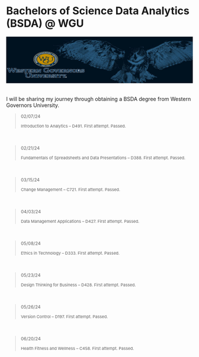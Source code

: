 # Bachelors of Science Data Analytics (BSDA) @ WGU

<img src="./img/pregameBanner.jpg" alt="WGU Banner Image">
<br>
<br>

I will be sharing my journey through obtaining a BSDA degree from Western Governors University.
<br>

> <p style="font-size: 12px;">02/07/24</p>
> <p style="font-size: 11px;">Introduction to Analytics – D491. First attempt. Passed.</p>
<br>

> <p style="font-size: 12px;">02/21/24</p>
> <p style="font-size: 11px;">Fundamentals of Spreadsheets and Data Presentations – D388. First attempt. Passed.</p>
<br>

> <p style="font-size: 12px;">03/15/24</p>
> <p style="font-size: 11px;">Change Management – C721. First attempt. Passed.</p>
<br>

> <p style="font-size: 12px;">04/03/24</p>
> <p style="font-size: 11px;">Data Management Applications – D427. First attempt. Passed.</p>
<br>

> <p style="font-size: 12px;">05/08/24</p>
> <p style="font-size: 11px;">Ethics in Technology – D333. First attempt. Passed.</p>
<br>

> <p style="font-size: 12px;">05/23/24</p>
> <p style="font-size: 11px;">Design Thinking for Business – D428. First attempt. Passed.</p>
<br>

> <p style="font-size: 12px;">05/26/24</p>
> <p style="font-size: 11px;">Version Control – D197. First attempt. Passed.</p>
<br>

> <p style="font-size: 12px;">06/20/24</p>
> <p style="font-size: 11px;">Health Fitness and Wellness – C458. First attempt. Passed.</p>
<br>